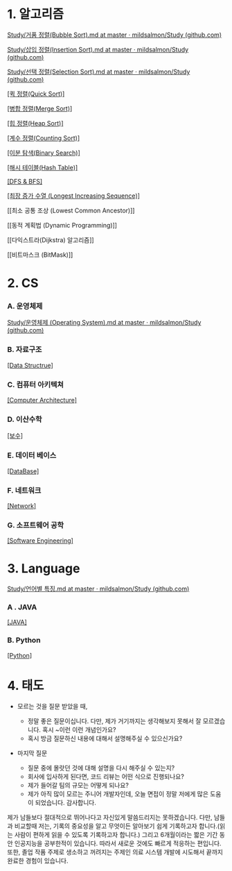 # 1. 알고리즘

[Study/거품 정렬(Bubble Sort).md at master · mildsalmon/Study (github.com)](https://github.com/mildsalmon/Study/blob/master/Interview/Algorithm/%EA%B1%B0%ED%92%88%20%EC%A0%95%EB%A0%AC(Bubble%20Sort).md)

[Study/삽입 정렬(Insertion Sort).md at master · mildsalmon/Study (github.com)](https://github.com/mildsalmon/Study/blob/master/Interview/Algorithm/%EC%82%BD%EC%9E%85%20%EC%A0%95%EB%A0%AC(Insertion%20Sort).md)

[Study/선택 정렬(Selection Sort).md at master · mildsalmon/Study (github.com)](https://github.com/mildsalmon/Study/blob/master/Interview/Algorithm/%EC%84%A0%ED%83%9D%20%EC%A0%95%EB%A0%AC(Selection%20Sort).md)

[[퀵 정렬(Quick Sort)]](https://github.com/mildsalmon/Study/blob/master/Interview/Algorithm/%ED%80%B5%20%EC%A0%95%EB%A0%AC(Quick%20Sort).md)

[[병합 정렬(Merge Sort)]](https://github.com/mildsalmon/Study/blob/master/Interview/Algorithm/%EB%B3%91%ED%95%A9%20%EC%A0%95%EB%A0%AC(Merge%20Sort).md)

[[힙 정렬(Heap Sort)]](https://github.com/mildsalmon/Study/blob/master/Interview/Algorithm/%ED%9E%99%20%EC%A0%95%EB%A0%AC(Heap%20Sort).md)

[[계수 정렬(Counting Sort)]](https://github.com/mildsalmon/Study/blob/master/Interview/Algorithm/%EA%B3%84%EC%88%98%20%EC%A0%95%EB%A0%AC(Counting%20Sort).md)

[[이분 탐색(Binary Search)]](https://github.com/mildsalmon/Study/blob/master/Interview/Algorithm/%EC%9D%B4%EB%B6%84%20%ED%83%90%EC%83%89(Binary%20Search).md)

[[해시 테이블(Hash Table)]](https://github.com/mildsalmon/Study/blob/master/Interview/Algorithm/%ED%95%B4%EC%8B%9C%20%ED%85%8C%EC%9D%B4%EB%B8%94(Hash%20Table).md)

[[DFS & BFS]](https://github.com/mildsalmon/Study/blob/master/Interview/Algorithm/DFS%20%26%20BFS.md)

[[최장 증가 수열 (Longest Increasing Sequence)]](https://github.com/mildsalmon/Study/blob/master/Interview/Algorithm/%EC%B5%9C%EC%9E%A5%20%EC%A6%9D%EA%B0%80%20%EC%88%98%EC%97%B4%20(Longest%20Increasing%20Sequence).md)

[[최소 공통 조상 (Lowest Common Ancestor)]]

[[동적 계획법 (Dynamic Programming)]]

[[다익스트라(Dijkstra) 알고리즘]]

[[비트마스크 (BitMask)]]

# 2. CS

### A. 운영체제

[Study/운영체제 (Operating System).md at master · mildsalmon/Study (github.com)](https://github.com/mildsalmon/Study/blob/master/Interview/Computer%20Science/Operating%20System/%EC%9A%B4%EC%98%81%EC%B2%B4%EC%A0%9C%20(Operating%20System).md)

### B. 자료구조

[[Data Structrue]](https://github.com/mildsalmon/Study/blob/master/Interview/Computer%20Science/Data%20Structure/Data%20Structrue.md)

### C. 컴퓨터 아키텍쳐

[[Computer Architecture]](https://github.com/mildsalmon/Study/blob/master/Interview/Computer%20Science/Computer%20Architecture/Computer%20Architecture.md)

### D. 이산수학

[[보수]](https://github.com/mildsalmon/Study/blob/master/Interview/Computer%20Science/Discrete%20Math/%EB%B3%B4%EC%88%98.md)

### E. 데이터 베이스

[[DataBase]](https://github.com/mildsalmon/Study/blob/master/Interview/Computer%20Science/DataBase/DataBase.md)

### F. 네트워크

[[Network]](https://github.com/mildsalmon/Study/blob/master/Interview/Computer%20Science/Network/Network.md)

### G. 소프트웨어 공학

[[Software Engineering]](https://github.com/mildsalmon/Study/blob/master/Interview/Computer%20Science/Software%20Engineering/Software%20Engineering.md)


# 3. Language

[Study/언어별 특징.md at master · mildsalmon/Study (github.com)](https://github.com/mildsalmon/Study/blob/master/Interview/Language/%EA%B8%B0%EC%B4%88.md)

### A . JAVA

[[JAVA]](https://github.com/mildsalmon/Study/blob/master/Interview/Language/JAVA.md)

### B. Python

[[Python]](https://github.com/mildsalmon/Study/blob/master/Interview/Language/Python.md)

# 4. 태도

- 모르는 것을 질문 받았을 때,
	- 정말 좋은 질문이십니다. 다만, 제가 거기까지는 생각해보지 못해서 잘 모르겠습니다. 혹시 ~이런 이런 개념인가요?
	- 혹시 방금 질문하신 내용에 대해서 설명해주실 수 있으신가요?

- 마지막 질문
	- 질문 중에 몰랏던 것에 대해 설명을 다시 해주실 수 있는지?
	- 회사에 입사하게 된다면, 코드 리뷰는 어떤 식으로 진행되나요?
	- 제가 들어갈 팀의 규모는 어떻게 되나요?
	- 제가 아직 많이 모르는 주니어 개발자인데, 오늘 면접이 정말 저에게 많은 도움이 되었습니다. 감사합니다.

제가 남들보다 절대적으로 뛰어나다고 자신있게 말씀드리지는 못하겠습니다. 다만, 남들과 비교할때 저는, 기록의 중요성을 알고 무엇이든 알아보기 쉽게 기록하고자 합니다.(읽는 사람이 편하게 읽을 수 있도록 기록하고자 합니다.) 그리고 6개월이라는 짧은 기간 동안 인공지능을 공부한적이 있습니다. 따라서 새로운 것에도 빠르게 적응하는 편입니다. 또한, 졸업 작품 주제로 생소하고 꺼려지는 주제인 의료 시스템 개발에 시도해서 끝까지 완료한 경험이 있습니다.
